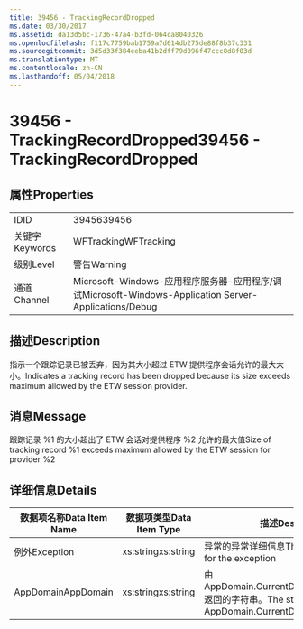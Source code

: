 ```yaml
---
title: 39456 - TrackingRecordDropped
ms.date: 03/30/2017
ms.assetid: da13d5bc-1736-47a4-b3fd-064ca8040326
ms.openlocfilehash: f117c7759bab1759a7d614db275de88f8b37c331
ms.sourcegitcommit: 3d5d33f384eeba41b2dff79d096f47ccc8d8f03d
ms.translationtype: MT
ms.contentlocale: zh-CN
ms.lasthandoff: 05/04/2018
---
```

# <a name="39456---trackingrecorddropped"></a><span data-ttu-id="a758d-102">39456 - TrackingRecordDropped</span><span class="sxs-lookup"><span data-stu-id="a758d-102">39456 - TrackingRecordDropped</span></span>
## <a name="properties"></a><span data-ttu-id="a758d-103">属性</span><span class="sxs-lookup"><span data-stu-id="a758d-103">Properties</span></span>  
  
|||  
|-|-|  
|<span data-ttu-id="a758d-104">ID</span><span class="sxs-lookup"><span data-stu-id="a758d-104">ID</span></span>|<span data-ttu-id="a758d-105">39456</span><span class="sxs-lookup"><span data-stu-id="a758d-105">39456</span></span>|  
|<span data-ttu-id="a758d-106">关键字</span><span class="sxs-lookup"><span data-stu-id="a758d-106">Keywords</span></span>|<span data-ttu-id="a758d-107">WFTracking</span><span class="sxs-lookup"><span data-stu-id="a758d-107">WFTracking</span></span>|  
|<span data-ttu-id="a758d-108">级别</span><span class="sxs-lookup"><span data-stu-id="a758d-108">Level</span></span>|<span data-ttu-id="a758d-109">警告</span><span class="sxs-lookup"><span data-stu-id="a758d-109">Warning</span></span>|  
|<span data-ttu-id="a758d-110">通道</span><span class="sxs-lookup"><span data-stu-id="a758d-110">Channel</span></span>|<span data-ttu-id="a758d-111">Microsoft-Windows-应用程序服务器-应用程序/调试</span><span class="sxs-lookup"><span data-stu-id="a758d-111">Microsoft-Windows-Application Server-Applications/Debug</span></span>|  
  
## <a name="description"></a><span data-ttu-id="a758d-112">描述</span><span class="sxs-lookup"><span data-stu-id="a758d-112">Description</span></span>  
 <span data-ttu-id="a758d-113">指示一个跟踪记录已被丢弃，因为其大小超过 ETW 提供程序会话允许的最大大小。</span><span class="sxs-lookup"><span data-stu-id="a758d-113">Indicates a tracking record has been dropped because its size exceeds maximum allowed by the ETW session provider.</span></span>  
  
## <a name="message"></a><span data-ttu-id="a758d-114">消息</span><span class="sxs-lookup"><span data-stu-id="a758d-114">Message</span></span>  
 <span data-ttu-id="a758d-115">跟踪记录 %1 的大小超出了 ETW 会话对提供程序 %2 允许的最大值</span><span class="sxs-lookup"><span data-stu-id="a758d-115">Size of tracking record %1 exceeds maximum allowed by the ETW session for provider %2</span></span>  
  
## <a name="details"></a><span data-ttu-id="a758d-116">详细信息</span><span class="sxs-lookup"><span data-stu-id="a758d-116">Details</span></span>  
  
|<span data-ttu-id="a758d-117">数据项名称</span><span class="sxs-lookup"><span data-stu-id="a758d-117">Data Item Name</span></span>|<span data-ttu-id="a758d-118">数据项类型</span><span class="sxs-lookup"><span data-stu-id="a758d-118">Data Item Type</span></span>|<span data-ttu-id="a758d-119">描述</span><span class="sxs-lookup"><span data-stu-id="a758d-119">Description</span></span>|  
|--------------------|--------------------|-----------------|  
|<span data-ttu-id="a758d-120">例外</span><span class="sxs-lookup"><span data-stu-id="a758d-120">Exception</span></span>|<span data-ttu-id="a758d-121">xs:string</span><span class="sxs-lookup"><span data-stu-id="a758d-121">xs:string</span></span>|<span data-ttu-id="a758d-122">异常的异常详细信息</span><span class="sxs-lookup"><span data-stu-id="a758d-122">The exception details for the exception</span></span>|  
|<span data-ttu-id="a758d-123">AppDomain</span><span class="sxs-lookup"><span data-stu-id="a758d-123">AppDomain</span></span>|<span data-ttu-id="a758d-124">xs:string</span><span class="sxs-lookup"><span data-stu-id="a758d-124">xs:string</span></span>|<span data-ttu-id="a758d-125">由 AppDomain.CurrentDomain.FriendlyName 返回的字符串。</span><span class="sxs-lookup"><span data-stu-id="a758d-125">The string returned by AppDomain.CurrentDomain.FriendlyName.</span></span>|

